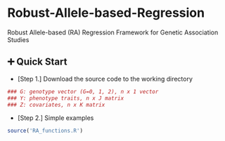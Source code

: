 # Robust-Allele-based-Regression
Robust Allele-based (RA) Regression Framework for Genetic Association Studies

## :heavy_plus_sign: Quick Start
- [Step 1.] Download the source code to the working directory
```R
### G: genotype vector (G=0, 1, 2), n x 1 vector
### Y: phenotype traits, n x J matrix 
### Z: covariates, n x K matrix
```
- [Step 2.] Simple examples
```R
source('RA_functions.R')
```
